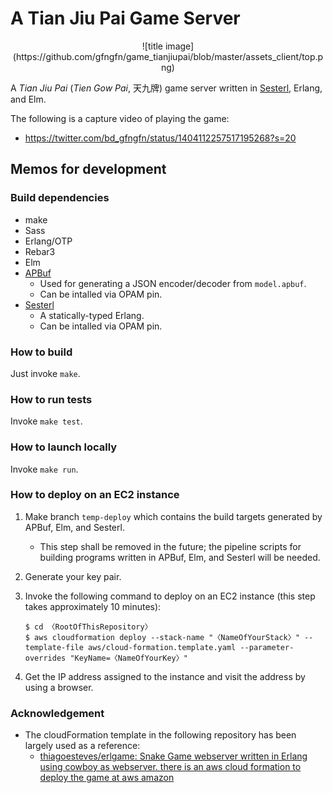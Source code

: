 
# A Tian Jiu Pai Game Server

<div align="center">![title image](https://github.com/gfngfn/game_tianjiupai/blob/master/assets_client/top.png)</div>

A *Tian Jiu Pai* (*Tien Gow Pai*, 天九牌) game server written in [Sesterl](https://github.com/gfngfn/Sesterl), Erlang, and Elm.

The following is a capture video of playing the game:

- https://twitter.com/bd_gfngfn/status/1404112257517195268?s=20


## Memos for development

### Build dependencies

* make
* Sass
* Erlang/OTP
* Rebar3
* Elm
* [APBuf](https://github.com/gfngfn/apbuf)
  - Used for generating a JSON encoder/decoder from `model.apbuf`.
  - Can be intalled via OPAM pin.
* [Sesterl](https://github.com/gfngfn/Sesterl)
  - A statically-typed Erlang.
  - Can be intalled via OPAM pin.


### How to build

Just invoke `make`.


### How to run tests

Invoke `make test`.


### How to launch locally

Invoke `make run`.


### How to deploy on an EC2 instance

1. Make branch `temp-deploy` which contains the build targets generated by APBuf, Elm, and Sesterl.
   - This step shall be removed in the future; the pipeline scripts for building programs written in APBuf, Elm, and Sesterl will be needed.

2. Generate your key pair.

3. Invoke the following command to deploy on an EC2 instance (this step takes approximately 10 minutes):

   ```console
   $ cd 〈RootOfThisRepository〉
   $ aws cloudformation deploy --stack-name "〈NameOfYourStack〉" --template-file aws/cloud-formation.template.yaml --parameter-overrides "KeyName=〈NameOfYourKey〉"
   ```

4. Get the IP address assigned to the instance and visit the address by using a browser.


### Acknowledgement

* The cloudFormation template in the following repository has been largely used as a reference:
  - [thiagoesteves/erlgame: Snake Game webserver written in Erlang using cowboy as webserver. there is an aws cloud formation to deploy the game at aws amazon](https://github.com/thiagoesteves/erlgame)
